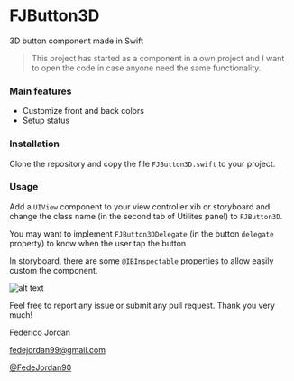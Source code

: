 # FJButton3D
3D button component made in Swift

> This project has started as a component in a own project and I want to open the code in case anyone need the same functionality.

### Main features
+ Customize front and back colors
+ Setup status

### Installation
Clone the repository and copy the file `FJButton3D.swift` to your project.

### Usage
Add a `UIView` component to your view controller xib or storyboard and change the class name (in the second tab of Utilites panel) to `FJButton3D`. 

You may want to implement `FJButton3DDelegate` (in the button `delegate` property) to know when the user tap the button

In storyboard, there are some `@IBInspectable` properties to allow easily custom the component.

![alt text](https://raw.githubusercontent.com/fedejordan/FJButton3D/master/storyboard_properties.png)

Feel free to report any issue or submit any pull request.
Thank you very much!


Federico Jordan

fedejordan99@gmail.com

[@FedeJordan90](https://www.twitter.com/FedeJordan90)
